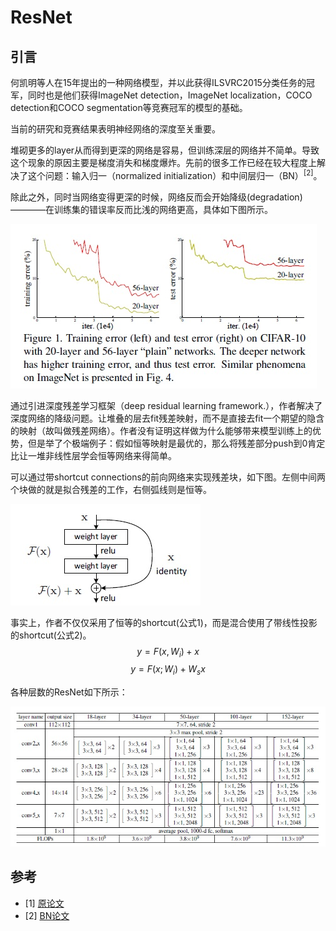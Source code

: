 # ResNet
## 引言
何凯明等人在15年提出的一种网络模型，并以此获得ILSVRC2015分类任务的冠军，同时也是他们获得ImageNet detection，ImageNet localization，COCO detection和COCO segmentation等竞赛冠军的模型的基础。

当前的研究和竞赛结果表明神经网络的深度至关重要。

堆砌更多的layer从而得到更深的网络是容易，但训练深层的网络并不简单。导致这个现象的原因主要是梯度消失和梯度爆炸。先前的很多工作已经在较大程度上解决了这个问题：输入归一（normalized initialization）和中间层归一（BN）<sup>[2]</sup>。

除此之外，同时当网络变得更深的时候，网络反而会开始降级(degradation)————在训练集的错误率反而比浅的网络更高，具体如下图所示。

![avatar](images/dl-models/resnet/deeper-but-worse.jpg)

通过引进深度残差学习框架（deep residual learning framework.），作者解决了深度网络的降级问题。让堆叠的层去fit残差映射，而不是直接去fit一个期望的隐含的映射（故叫做残差网络）。作者没有证明这样做为什么能够带来模型训练上的优势，但是举了个极端例子：假如恒等映射是最优的，那么将残差部分push到0肯定比让一堆非线性层学会恒等网络来得简单。

可以通过带shortcut connections的前向网络来实现残差块，如下图。左侧中间两个块做的就是拟合残差的工作，右侧弧线则是恒等。

![avatar](images/dl-models/resnet/residual-block.jpg)

事实上，作者不仅仅采用了恒等的shortcut(公式1)，而是混合使用了带线性投影的shortcut(公式2)。
$$y = F(x, {W_i}) + x \tag{$1$} $$
$$y = F(x; {W_i}) +W_sx \tag{$2$}$$

各种层数的ResNet如下所示：

![avatar](images/dl-models/resnet/variants.jpg)


## 参考
- [1] [原论文](thesis/Deep_Residual_Learning_for_Image_Recognition.pdf)
- [2] [BN论文](thesis/Batch_normalization_Accelerating_deep_Network_Training_Reducing_Internal_Covariate_Shift.pdf)